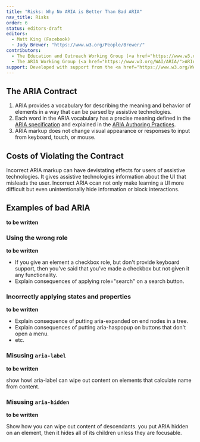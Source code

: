 ```yaml
---
title: "Risks: Why No ARIA is Better Than Bad ARIA"
nav_title: Risks
order: 6
status: editors-draft
editors:
  - Matt King (Facebook)
  - Judy Brewer: "https://www.w3.org/People/Brewer/"
contributors:
  - The Education and Outreach Working Group (<a href="https://www.w3.org/WAI/EO/">EOWG</a>)
  - The ARIA Working Group (<a href="https://www.w3.org/WAI/ARIA/">ARIA</a>)
support: Developed with support from the <a href="https://www.w3.org/WAI/WCAGTA/">U.S. Access Board, WCAG TA Project, Task 2</a>.
---
```


## The ARIA Contract

1. ARIA provides a vocabulary for describing the meaning and behavior of elements in a way that can be parsed by assistive technologies.
2. Each word in the ARIA vocabulary has a precise meaning defined in the [ARIA specification](https://www.w3.org/TR/wai-aria-1.1/) and explained in the [ARIA Authoring Practices](https://www.w3.org/TR/wai-aria-practices-1.1/).
3. ARIA markup does not change visual appearance or responses to input from keyboard, touch, or mouse.

## Costs of Violating the Contract

Incorrect ARIA markup can have devistating effects for users of assistive technologies. 
It gives assistive technologies information about the UI that misleads the user.
Incorrect ARIA ccan not only make learning a UI more difficult but even unintentionally hide information or block interactions.

## Examples of bad ARIA

**to be written**

### Using the wrong role

**to be written**

* If you give an element a checkbox role, but don't provide keyboard support, then you’ve said that you’ve made a checkbox but not given it any functionality.
* Explain consequences of applying role="search" on a search button.

### Incorrectly applying states and properties

**to be written**

* Explain consequence of putting aria-expanded on end nodes in a tree.
* Explain consequences of putting aria-haspopup on buttons that don't open a menu.
* etc.

### Misusing `aria-label`

**to be written**

show howl aria-label can wipe out content on elements that calculate name from content.

### Misusing `aria-hidden`

**to be written**

Show how you can wipe out content of descendants.
you put ARIA hidden on an element, then it hides all of its children unless they are focusable.




